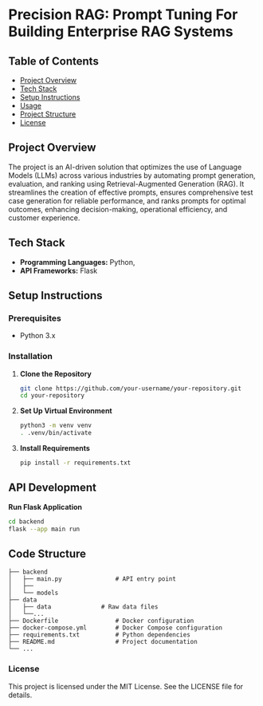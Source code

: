 # Precision RAG: Prompt Tuning For Building Enterprise RAG Systems

## Table of Contents

- [Project Overview](#project-overview)
- [Tech Stack](#tech-stack)
- [Setup Instructions](#setup-instructions)
- [Usage](#usage)
- [Project Structure](#project-structure)
- [License](#license)

## Project Overview

The project is an AI-driven solution that optimizes the use of Language Models (LLMs) across various industries by automating prompt generation, evaluation, and ranking using Retrieval-Augmented Generation (RAG). It streamlines the creation of effective prompts, ensures comprehensive test case generation for reliable performance, and ranks prompts for optimal outcomes, enhancing decision-making, operational efficiency, and customer experience.

## Tech Stack

- **Programming Languages:** Python,
- **API Frameworks:** Flask

## Setup Instructions

### Prerequisites

- Python 3.x

### Installation

1. **Clone the Repository**
   ```sh
   git clone https://github.com/your-username/your-repository.git
   cd your-repository
   ```
2. **Set Up Virtual Environment**
   ```sh
   python3 -m venv venv
   . .venv/bin/activate
   ```
3. **Install Requirements**
   ```sh
   pip install -r requirements.txt
   ```

## API Development

**Run Flask Application**

```sh
cd backend
flask --app main run
```

## Code Structure

    ├── backend
    │   ├── main.py               # API entry point
    │   ├──
    │   └── models
    ├── data
    │   ├── data       		  # Raw data files
    │   └──...
    ├── Dockerfile                # Docker configuration
    ├── docker-compose.yml        # Docker Compose configuration
    ├── requirements.txt          # Python dependencies
    ├── README.md                 # Project documentation
    └── ...

### License

This project is licensed under the MIT License. See the LICENSE file for details.
